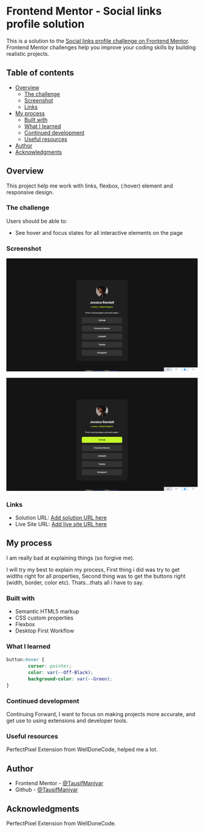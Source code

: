 # Frontend Mentor - Social links profile solution

This is a solution to the [Social links profile challenge on Frontend Mentor](https://www.frontendmentor.io/challenges/social-links-profile-UG32l9m6dQ). Frontend Mentor challenges help you improve your coding skills by building realistic projects. 

## Table of contents

- [Overview](#overview)
  - [The challenge](#the-challenge)
  - [Screenshot](#screenshot)
  - [Links](#links)
- [My process](#my-process)
  - [Built with](#built-with)
  - [What I learned](#what-i-learned)
  - [Continued development](#continued-development)
  - [Useful resources](#useful-resources)
- [Author](#author)
- [Acknowledgments](#acknowledgments)

## Overview

This project help me work with links, flexbox, (:hover) element and responsive design.

### The challenge

Users should be able to:
- See hover and focus states for all interactive elements on the page

### Screenshot

![](./Social-Avatar-Deactive.png)

![](./Social-Avatar-Active.png)

### Links

- Solution URL: [Add solution URL here](https://your-solution-url.com)
- Live Site URL: [Add live site URL here](https://your-live-site-url.com)

## My process

I am really bad at explaining things (so forgive me).

I will try my best to explain my process, First thing i did was try to get widths right for all properties, Second thing was to get the buttons right (width, border, color etc). Thats...thats all i have to say.
 
### Built with

- Semantic HTML5 markup
- CSS custom properties
- Flexbox
- Desktop First Workflow

### What I learned

```css
button:hover {
        cursor: pointer;
        color: var(--Off-Black);
        background-color: var(--Green);
}
```

### Continued development

Continuing Forward, I want to focus on making projects more accurate, and get use to using extensions and developer tools.

### Useful resources

PerfectPixel Extension from WellDoneCode, helped me a lot.

## Author

- Frontend Mentor - [@TausifManiyar](https://www.frontendmentor.io/profile/TausifManiyar)
- Github - [@TausifManiyar](https://github.com/TausifManiyar)

## Acknowledgments

PerfectPixel Extension from WellDoneCode.